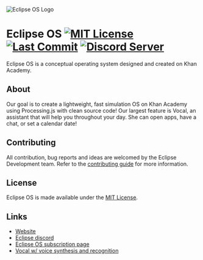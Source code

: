 
![Eclipse OS Logo](https://www.khanacademy.org/computer-programming/eclipse-os-team/6701799319830528/5649050225344512.png)
# Eclipse OS [![MIT License](https://img.shields.io/github/license/athaun/EOS.svg)](https://github.com/athaun/Eclipse-OS/blob/master/LICENSE) [![Last Commit](https://img.shields.io/github/last-commit/athaun/EOS.svg)](https://github.com/athaun/Eclipse-OS/commits/master) [![Discord Server](https://img.shields.io/discord/501497748294467585.svg)](https://discord.gg/JD7skcm)

Eclipse OS is a conceptual operating system designed and created on Khan Academy.

## About
Our goal is to create a lightweight, fast simulation OS on Khan Academy using Processing.js with clean source code! Our largest feature is Vocal, an assistant that will help you throughout your day. She can open apps, have a chat, or set a calendar date! 

## Contributing
All contribution, bug reports and ideas are welcomed by the Eclipse Development team.
Refer to the [contributing guide](https://github.com/athaun/Eclipse-OS/blob/master/.github/CONTRIBUTING.md) for more information.

## License
Eclipse OS is made available under the [MIT License](https://github.com/athaun/Eclipse-OS/blob/master/LICENSE).

## Links
* [Website](http://bit.ly/2JGoP4f)
* [Eclipse discord](https://discord.gg/etFN8K4)
* [Eclipse OS subscription page](bit.ly/subscribetoEOS)
* [Vocal w/ voice synthesis and recognition](https://vocal.netlify.com/)

